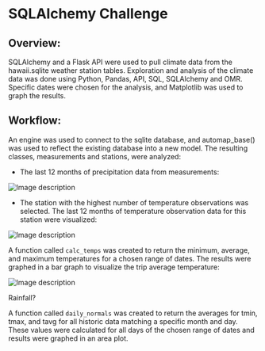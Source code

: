 # SQLAlchemy Challenge

## Overview: 

SQLAlchemy and a Flask API were used to pull climate data from the hawaii.sqlite weather station tables. Exploration and analysis of the climate data was done using Python, Pandas, API, SQL, SQLAlchemy and OMR. Specific dates were chosen for the analysis, and Matplotlib was used to graph the results. 

## Workflow:

An engine was used to connect to the sqlite database, and automap_base() was used to reflect the existing database into a new model. The resulting classes, measurements and stations, were analyzed:

- The last 12 months of precipitation data from measurements:

![Image description](images/TumorResponse.png)

- The station with the highest number of temperature observations was selected. The last 12 months of temperature observation data for this station were visualized: 

![Image description](images/TumorResponse.png)

A function called `calc_temps` was created to return the minimum, average, and maximum temperatures for a chosen range of dates. The results were graphed in a bar graph to visualize the trip average temperature: 

![Image description](images/TumorResponse.png)
 

Rainfall?

A function called `daily_normals` was created to return the averages for tmin, tmax, and tavg for all historic data matching a specific month and day. These values were calculated for all days of the chosen range of dates and results were graphed in an area plot. 
